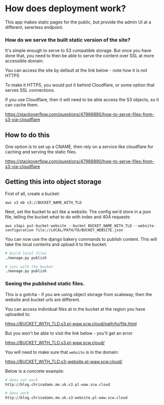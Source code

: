 # How does deployment work?

This app makes static pages for the public, but provide the admin UI at a different, sererless endpoint.

### How do we serve the built static version of the site?

It's simple enough to serve to S3 compatible storage. But once you have done that, you need to then be able to serve the content over SSL at more accessible domain.

You can access the site by default at the link below - note how it is *not* HTTPS

To make it HTTPS, you would put it behind Cloudflare, or some option that serves SSL connections.

If you use Cloudflare, then it will need to be able access the S3 objects, so it can cache them.

https://stackoverflow.com/questions/47966890/how-to-serve-files-from-s3-via-cloudflare

## How to do this

One option is to set up a CNAME, then rely on a service like cloudflare for caching and serving the static files.

https://stackoverflow.com/questions/47966890/how-to-serve-files-from-s3-via-cloudflare

## Getting this into object storage

First of all, create a bucket:

```
aws s3 mb s3://BUCKET_NAME_WITH_TLD
```

Next, set the bucket to act like a website. The config we'd store in a json file, telling the bucket what to do with index and 404 requests:

```
aws s3api put-bucket-website --bucket BUCKET_NAME_WITH_TLD --website-configuration file://LOCAL/PATH/TO/BUCKET_WEBSITE.json
```

You can now use the django bakery commands to publish content. This will take the local contents and upload it to the bucket:

```bash
# build local files
./manage.py publish

# sync with the bucket
./manage.py publish
```

### Seeing the published static files.

This is a gotcha - if you are using object storage from scaleway, then the website and bucket urls are different.

You can access individual files at in the bucket at the region you have uploaded to:

https://BUCKET_WITH_TLD.s3.pl-waw.scw.cloud/path/to/file.html

But you won't be able to visit the link below - you'll get an error

https://BUCKET_WITH_TLD.s3.pl-waw.scw.cloud/

You will need to make sure that `website`  is in the domain:

https://BUCKET_WITH_TLD.s3-website.pl-waw.scw.cloud/

Below is a concrete example:

```bash
# does not work
http://blog.chrisadams.me.uk.s3.pl-waw.scw.cloud

# does work
http://blog.chrisadams.me.uk.s3-website.pl-waw.scw.cloud
```

